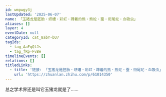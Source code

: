 ```yaml
---
id: wmpwgy3j
lastUpdated: '2025-06-07'
name: 「玉猪龙是胚胎・蛴螬・彩虹・蹲着的熊・熊蛇・蚕・衔尾蛇・血吸虫」
aliases: []
layer: 4
eventDate: null
categoryId: cat_8abY-bU7
tagIds:
  - tag_AaFqQlJs
  - tag_fRp-FvBe
timelineEvents: []
relations: []
titledLinks:
  - title: '链接: 「玉猪龙是胚胎・蛴螬・彩虹・蹲着的熊・熊蛇・蚕・衔尾蛇・血吸虫」'
    url: 'https://zhuanlan.zhihu.com/p/61014350'
---
```

总之学术界还是叫它玉猪龙就是了……
